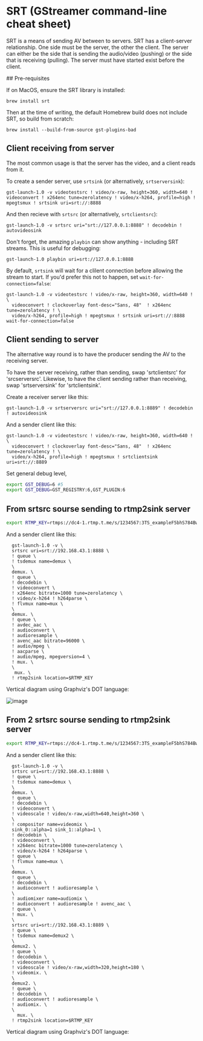 # SRT (GStreamer command-line cheat sheet)

SRT is a means of sending AV between to servers.
SRT has a client-server relationship. One side must be the server, the other the client.
The server can either be the side that is sending the audio/video (pushing) or the side that is
receiving (pulling). The server must have started exist before the client.

## Pre-requisites

If on MacOS, ensure the SRT library is installed:

```
brew install srt
```

Then at the time of writing, the default Homebrew build does not include SRT, so build from scratch:

```
brew install --build-from-source gst-plugins-bad
```

## Client receiving from server

The most common usage is that the server has the video, and a client reads from it.

To create a sender server, use `srtsink` (or alternatively, `srtserversink`):

```
gst-launch-1.0 -v videotestsrc ! video/x-raw, height=360, width=640 ! videoconvert ! x264enc tune=zerolatency ! video/x-h264, profile=high ! mpegtsmux ! srtsink uri=srt://:8888
```

And then recieve with `srtsrc`  (or alternatively, `srtclientsrc`):

```
gst-launch-1.0 -v srtsrc uri="srt://127.0.0.1:8888" ! decodebin ! autovideosink
```

Don't forget, the amazing `playbin` can show anything - including SRT streams. This is useful for debugging:

```
gst-launch-1.0 playbin uri=srt://127.0.0.1:8888
```

By default, `srtsink` will wait for a clilent   connection before allowing the stream to start. If you'd prefer this not to happen, set `wait-for-connection=false`:

```
gst-launch-1.0 -v videotestsrc ! video/x-raw, height=360, width=640 ! \
  videoconvert ! clockoverlay font-desc="Sans, 48"  ! x264enc tune=zerolatency ! \
  video/x-h264, profile=high ! mpegtsmux ! srtsink uri=srt://:8888 wait-for-connection=false
```

## Client sending to server

The alternative way round is to have the producer sending the AV to the receiving server.

To have the server receiving, rather than sending, swap 'srtclientsrc' for 'srcserversrc'.
Likewise, to have the client sending rather than receiving, swap 'srtserversink' for 'srtclientsink'.

Create a receiver server like this:

```
gst-launch-1.0 -v srtserversrc uri="srt://127.0.0.1:8889" ! decodebin ! autovideosink
```

And a sender client like this:

```
gst-launch-1.0 -v videotestsrc ! video/x-raw, height=360, width=640 ! \
  videoconvert ! clockoverlay font-desc="Sans, 48"  ! x264enc tune=zerolatency ! \
  video/x-h264, profile=high ! mpegtsmux ! srtclientsink uri=srt://:8889
```

Set general debug level,

```sh
export GST_DEBUG=6 #5
export GST_DEBUG=GST_REGISTRY:6,GST_PLUGIN:6
```


## From srtsrc sourse sending to rtmp2sink server

```sh
export RTMP_KEY=rtmps://dc4-1.rtmp.t.me/s/1234567:3TS_exampleF5bhS784Bw
```

And a sender client like this:

```
  gst-launch-1.0 -v \
  srtsrc uri=srt://192.168.43.1:8888 \
  ! queue \
  ! tsdemux name=demux \
  \
  demux. \
  ! queue \
  ! decodebin \
  ! videoconvert \
  ! x264enc bitrate=1000 tune=zerolatency \
  ! video/x-h264 ! h264parse \
  ! flvmux name=mux \
  \
  demux. \
  ! queue \
  ! avdec_aac \
  ! audioconvert \
  ! audioresample \
  ! avenc_aac bitrate=96000 \
  ! audio/mpeg \
  ! aacparse \
  ! audio/mpeg, mpegversion=4 \
  ! mux. \
  \
   mux. \
  ! rtmp2sink location=$RTMP_KEY
```
Vertical diagram using Graphviz's DOT language:

![image](https://github.com/drunkod/gst-notes-livestream/assets/9677471/159f871d-6097-46eb-9698-625c940d9ae1)

## From 2 srtsrc sourse sending to rtmp2sink server

```sh
export RTMP_KEY=rtmps://dc4-1.rtmp.t.me/s/1234567:3TS_exampleF5bhS784Bw
```

And a sender client like this:

```
  gst-launch-1.0 -v \
  srtsrc uri=srt://192.168.43.1:8888 \
  ! queue \
  ! tsdemux name=demux \
  \
  demux. \
  ! queue \
  ! decodebin \
  ! videoconvert \
  ! videoscale ! video/x-raw,width=640,height=360 \
  \
  ! compositor name=videomix \
  sink_0::alpha=1 sink_1::alpha=1 \
  ! decodebin \
  ! videoconvert \
  ! x264enc bitrate=1000 tune=zerolatency \
  ! video/x-h264 ! h264parse \
  ! queue \
  ! flvmux name=mux \
  \
  demux. \
  ! queue \
  ! decodebin \
  ! audioconvert ! audioresample \
  \
  ! audiomixer name=audiomix \
  ! audioconvert ! audioresample ! avenc_aac \
  ! queue \
  ! mux. \
  \
  srtsrc uri=srt://192.168.43.1:8889 \
  ! queue \
  ! tsdemux name=demux2 \
  \
  demux2. \
  ! queue \
  ! decodebin \
  ! videoconvert \
  ! videoscale ! video/x-raw,width=320,height=180 \
  ! videomix. \
  \
  demux2. \
  ! queue \
  ! decodebin \
  ! audioconvert ! audioresample \
  ! audiomix. \
  \
    mux. \
  ! rtmp2sink location=$RTMP_KEY
```
Vertical diagram using Graphviz's DOT language:
